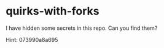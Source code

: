 # quirks-with-forks
I have hidden some secrets in this repo. Can you find them?

Hint: 073990a8a695
